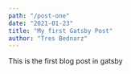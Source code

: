 ```yaml
---
path: "/post-one"
date: "2021-01-23"
title: "My first Gatsby Post"
author: "Tres Bednarz"
---
```


This is the first blog post in gatsby
